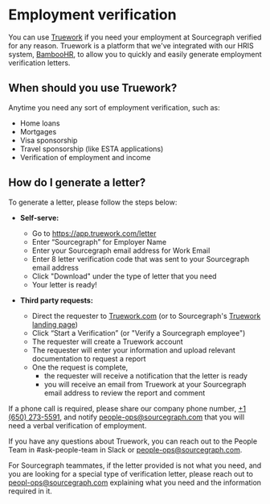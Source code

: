 # Employment verification

You can use [Truework](https://www.truework.com/) if you need your employment at Sourcegraph verified for any reason. Truework is a platform that we've integrated with our HRIS system, [BambooHR](https://sourcegraph.bamboohr.com/login.php?r=%2Fhome%2F), to allow you to quickly and easily generate employment verification letters.

## When should you use Truework?

Anytime you need any sort of employment verification, such as:

- Home loans
- Mortgages
- Visa sponsorship
- Travel sponsorship (like ESTA applications)
- Verification of employment and income

## How do I generate a letter?

To generate a letter, please follow the steps below:

- **Self-serve:**

  - Go to https://app.truework.com/letter
  - Enter “Sourcegraph” for Employer Name
  - Enter your Sourcegraph email address for Work Email
  - Enter 8 letter verification code that was sent to your Sourcegraph email address
  - Click "Download" under the type of letter that you need
  - Your letter is ready!

- **Third party requests:**
  - Direct the requester to [Truework.com](https://www.truework.com/) (or to Sourcegraph's [Truework landing page](https://www.truework.com/verifications/sourcegraph-employment-verification/))
  - Click “Start a Verification” (or "Verify a Sourcegraph employee")
  - The requester will create a Truework account
  - The requester will enter your information and upload relevant documentation to request a report
  - One the request is complete,
    - the requester will receive a notification that the letter is ready
    - you will receive an email from Truework at your Sourcegraph email address to review the report and comment

If a phone call is required, please share our company phone number, [+1 (650) 273-5591](tel:+1-650-273-5591), and notify people-ops@sourcegraph.com that you will need a verbal verification of employment.

If you have any questions about Truework, you can reach out to the People Team in #ask-people-team in Slack or people-ops@sourcegraph.com.

For Sourcegraph teammates, if the letter provided is not what you need, and you are looking for a special type of verification letter, please reach out to peopl-ops@sourcegraph.com explaining what you need and the information required in it.